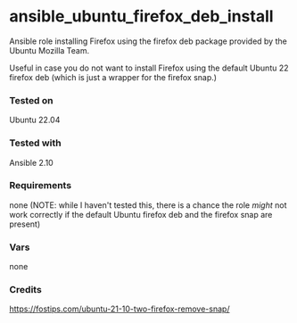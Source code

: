 # ansible_ubuntu_firefox_deb_install
Ansible role installing Firefox using the firefox deb package provided by the Ubuntu Mozilla Team.

Useful in case you do not want to install Firefox using the default Ubuntu 22 firefox deb (which is just a wrapper for the firefox snap.)

### Tested on
Ubuntu 22.04

### Tested with
Ansible 2.10

### Requirements
none (NOTE: while I haven't tested this, there is a chance the role *might* not work correctly if the default Ubuntu firefox deb and the firefox snap are present)

### Vars
none

### Credits
https://fostips.com/ubuntu-21-10-two-firefox-remove-snap/
